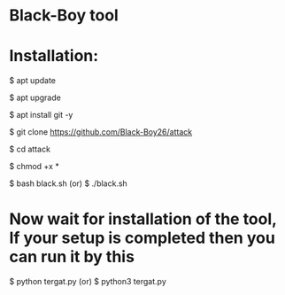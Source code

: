 # Black-Boy tool

# Installation:

$ apt update

$ apt upgrade

$ apt install git -y

$ git clone https://github.com/Black-Boy26/attack

$ cd attack

$ chmod +x *

$ bash black.sh (or) $ ./black.sh

# Now wait for installation of the tool, If your setup is completed then you can run it by this

$ python tergat.py (or) $ python3 tergat.py
